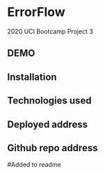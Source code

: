 # ErrorFlow
2020 UCI Bootcamp Project 3

## DEMO

## Installation

## Technologies used

## Deployed address

## Github repo address

#Added to readme 